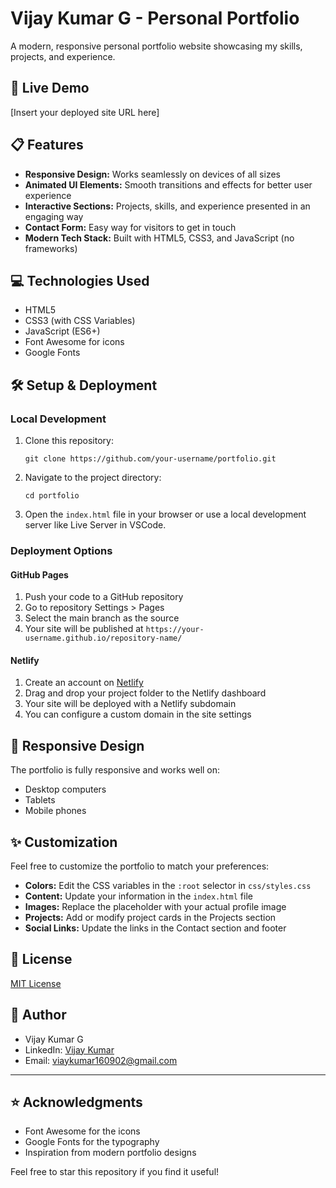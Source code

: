 # Vijay Kumar G - Personal Portfolio

A modern, responsive personal portfolio website showcasing my skills, projects, and experience.

## 🚀 Live Demo

[Insert your deployed site URL here]

## 📋 Features

- **Responsive Design:** Works seamlessly on devices of all sizes
- **Animated UI Elements:** Smooth transitions and effects for better user experience
- **Interactive Sections:** Projects, skills, and experience presented in an engaging way
- **Contact Form:** Easy way for visitors to get in touch
- **Modern Tech Stack:** Built with HTML5, CSS3, and JavaScript (no frameworks)

## 💻 Technologies Used

- HTML5
- CSS3 (with CSS Variables)
- JavaScript (ES6+)
- Font Awesome for icons
- Google Fonts

## 🛠️ Setup & Deployment

### Local Development

1. Clone this repository:
   ```
   git clone https://github.com/your-username/portfolio.git
   ```

2. Navigate to the project directory:
   ```
   cd portfolio
   ```

3. Open the `index.html` file in your browser or use a local development server like Live Server in VSCode.

### Deployment Options

#### GitHub Pages

1. Push your code to a GitHub repository
2. Go to repository Settings > Pages
3. Select the main branch as the source
4. Your site will be published at `https://your-username.github.io/repository-name/`

#### Netlify

1. Create an account on [Netlify](https://www.netlify.com/)
2. Drag and drop your project folder to the Netlify dashboard
3. Your site will be deployed with a Netlify subdomain
4. You can configure a custom domain in the site settings

## 📱 Responsive Design

The portfolio is fully responsive and works well on:
- Desktop computers
- Tablets
- Mobile phones

## ✨ Customization

Feel free to customize the portfolio to match your preferences:

- **Colors:** Edit the CSS variables in the `:root` selector in `css/styles.css`
- **Content:** Update your information in the `index.html` file
- **Images:** Replace the placeholder with your actual profile image
- **Projects:** Add or modify project cards in the Projects section
- **Social Links:** Update the links in the Contact section and footer

## 📄 License

[MIT License](LICENSE.md)

## 👤 Author

- Vijay Kumar G
- LinkedIn: [Vijay Kumar](https://www.linkedin.com/in/vijay-kumar-3423a020b)
- Email: viaykumar160902@gmail.com

---

## ⭐ Acknowledgments

- Font Awesome for the icons
- Google Fonts for the typography
- Inspiration from modern portfolio designs

Feel free to star this repository if you find it useful! 